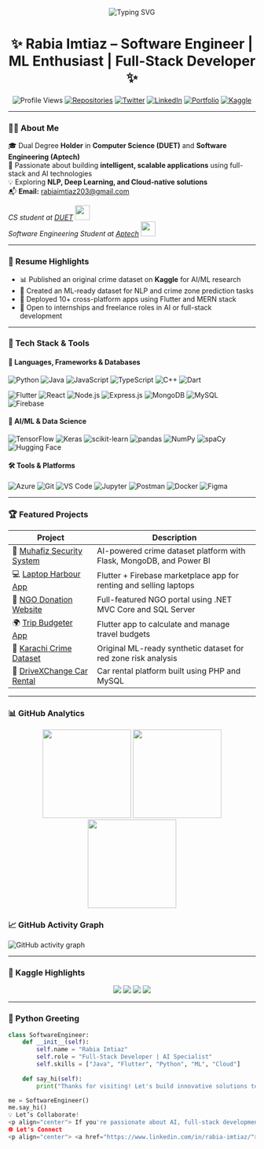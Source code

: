 <p align="center">
  <img src="https://readme-typing-svg.demolab.com?font=Fira+Code&duration=4000&pause=1000&center=true&vCenter=true&width=500&lines=CS+%26+SE+Graduate;MERN+Stack+Developer;Flutter+App+Builder;AI+%7C+ML+%7C+DL+Explorer;Let's+Code+%F0%9F%92%BB+Create+%F0%9F%92%A1+Innovate+%F0%9F%9A%80" alt="Typing SVG" />
</p>

<h1 align="center">✨ Rabia Imtiaz – Software Engineer | ML Enthusiast | Full-Stack Developer ✨</h1>

<p align="center">
  <img src="https://komarev.com/ghpvc/?username=rabia303&label=PROFILE+VIEWS&style=flat-square&color=blueviolet" alt="Profile Views">
  <a href="https://github.com/rabia303?tab=repositories"><img src="https://custom-icon-badges.demolab.com/badge/repositories-27-8A2BE2?logo=repo" alt="Repositories"></a>
  <a href="https://x.com/shxxrabia"><img src="https://img.shields.io/badge/X-1DA1F2?logo=twitter&logoColor=white" alt="Twitter"></a>
  <a href="https://www.linkedin.com/in/rabia-imtiaz/"><img src="https://img.shields.io/badge/LinkedIn-0077B5?logo=linkedin&logoColor=white" alt="LinkedIn"></a>
  <a href="https://rabia-portfolio-puce.vercel.app"><img src="https://img.shields.io/badge/Portfolio-ff69b4?logo=vercel&logoColor=white" alt="Portfolio"></a>
  <a href="https://kaggle.com/rabiaimtiaz"><img src="https://img.shields.io/badge/Kaggle-035a7d?logo=kaggle&logoColor=white" alt="Kaggle"></a>
</p>

---

### 👩‍💻 About Me

🎓 Dual Degree **Holder** in **Computer Science (DUET)** and **Software Engineering (Aptech)**  
🚀 Passionate about building **intelligent, scalable applications** using full-stack and AI technologies  
💡 Exploring **NLP, Deep Learning, and Cloud-native solutions**  
📬 **Email:** rabiaimtiaz203@gmail.com  

<p><em>CS student at <a href="#">DUET</a> <img src="https://media.giphy.com/media/fYSnHlufseco8Fh93Z/giphy.gif" width="30"> <br> Software Engineering Student at <a href="#">Aptech</a> <img src="https://media.giphy.com/media/WUlplcMpOCEmTGBtBW/giphy.gif" width="30"></em></p>

---

### 📌 Resume Highlights

- 📊 Published an original crime dataset on **Kaggle** for AI/ML research  
- 🧠 Created an ML-ready dataset for NLP and crime zone prediction tasks  
- 📱 Deployed 10+ cross-platform apps using Flutter and MERN stack  
- 💼 Open to internships and freelance roles in AI or full-stack development  


---

### 🚀 Tech Stack & Tools

#### 🧩 Languages, Frameworks & Databases

![Python](https://img.shields.io/badge/-Python-3776AB?style=flat-square&logo=python&logoColor=white)
![Java](https://img.shields.io/badge/-Java-007396?style=flat-square&logo=java&logoColor=white)
![JavaScript](https://img.shields.io/badge/-JavaScript-F7DF1E?style=flat-square&logo=javascript&logoColor=black)
![TypeScript](https://img.shields.io/badge/-TypeScript-3178C6?style=flat-square&logo=typescript&logoColor=white)
![C++](https://img.shields.io/badge/-C++-00599C?style=flat-square&logo=cplusplus&logoColor=white)
![Dart](https://img.shields.io/badge/-Dart-0175C2?style=flat-square&logo=dart&logoColor=white)

![Flutter](https://img.shields.io/badge/-Flutter-02569B?style=flat-square&logo=flutter&logoColor=white)
![React](https://img.shields.io/badge/-React-20232A?style=flat-square&logo=react)
![Node.js](https://img.shields.io/badge/-Node.js-339933?style=flat-square&logo=node.js&logoColor=white)
![Express.js](https://img.shields.io/badge/-Express.js-000000?style=flat-square&logo=express&logoColor=white)
![MongoDB](https://img.shields.io/badge/-MongoDB-47A248?style=flat-square&logo=mongodb&logoColor=white)
![MySQL](https://img.shields.io/badge/-MySQL-4479A1?style=flat-square&logo=mysql&logoColor=white)
![Firebase](https://img.shields.io/badge/-Firebase-FFCA28?style=flat-square&logo=firebase)

#### 🧠 AI/ML & Data Science

![TensorFlow](https://img.shields.io/badge/-TensorFlow-FF6F00?style=flat-square&logo=tensorflow&logoColor=white)
![Keras](https://img.shields.io/badge/-Keras-D00000?style=flat-square&logo=keras&logoColor=white)
![scikit-learn](https://img.shields.io/badge/-scikit%20learn-F7931E?style=flat-square&logo=scikitlearn&logoColor=white)
![pandas](https://img.shields.io/badge/-pandas-150458?style=flat-square&logo=pandas&logoColor=white)
![NumPy](https://img.shields.io/badge/-NumPy-013243?style=flat-square&logo=numpy&logoColor=white)
![spaCy](https://img.shields.io/badge/-spaCy-09a3d5?style=flat-square)
![Hugging Face](https://img.shields.io/badge/-Hugging%20Face-ffd21f?style=flat-square&logo=huggingface&logoColor=black)

#### 🛠️ Tools & Platforms

![Azure](https://img.shields.io/badge/-Azure-0089D6?style=flat-square&logo=microsoft-azure)
![Git](https://img.shields.io/badge/-Git-F05032?style=flat-square&logo=git&logoColor=white)
![VS Code](https://img.shields.io/badge/-VSCode-007ACC?style=flat-square&logo=visual-studio-code)
![Jupyter](https://img.shields.io/badge/-Jupyter-F37626?style=flat-square&logo=jupyter)
![Postman](https://img.shields.io/badge/-Postman-FF6C37?style=flat-square&logo=postman)
![Docker](https://img.shields.io/badge/-Docker-2496ED?style=flat-square&logo=docker&logoColor=white)
![Figma](https://img.shields.io/badge/-Figma-F24E1E?style=flat-square&logo=figma)

---

### 🏆 Featured Projects

| Project | Description |
|--------|-------------|
| 🔐 [Muhafiz Security System](https://github.com/Rabia303/final-year-project-muhafiz) | AI-powered crime dataset platform with Flask, MongoDB, and Power BI |
| 💻 [Laptop Harbour App](https://github.com/Rabia303/Laptop-Harbour) | Flutter + Firebase marketplace app for renting and selling laptops |
| 🏥 [NGO Donation Website](https://github.com/Rabia303/NGO-WEBSITE-USING-DOTNET-MVC-CORE-AND-SQL) | Full-featured NGO portal using .NET MVC Core and SQL Server |
| 🌍 [Trip Budgeter App](https://github.com/Rabia303/tripBudget) | Flutter app to calculate and manage travel budgets |
| 📁 [Karachi Crime Dataset](https://www.kaggle.com/datasets/rabiaimtiaz/karachi-crime-redzone-dataset) | Original ML-ready synthetic dataset for red zone risk analysis |
| 🚗 [DriveXChange Car Rental](https://github.com/Rabia303/DriveXChange-CarRentalWebsite) | Car rental platform built using PHP and MySQL |

---

### 📊 GitHub Analytics

<div align="center">
  <img height="180em" src="https://github-readme-stats.vercel.app/api?username=rabia303&show_icons=true&theme=tokyonight&include_all_commits=true&count_private=true&hide_border=true"/>
  <img height="180em" src="https://github-readme-streak-stats.herokuapp.com/?user=rabia303&theme=tokyonight&hide_border=true" />
  <br>
  <img height="180em" src="https://github-readme-stats.vercel.app/api/top-langs/?username=rabia303&layout=compact&langs_count=8&theme=tokyonight&hide_border=true"/>
</div>

### 📈 GitHub Activity Graph

![GitHub activity graph](https://github-readme-activity-graph.vercel.app/graph?username=rabia303&theme=tokyo-night)


---

### 🥇 Kaggle Highlights

<p align="center">
  <a href="https://kaggle.com/rabiaimtiaz"><img src="https://img.shields.io/badge/Kaggle-Profile-20BEFF?logo=kaggle&logoColor=white" /></a>
  <img src="https://img.shields.io/badge/Competitions-Expert-yellow?logo=kaggle&logoColor=white" />
  <img src="https://img.shields.io/badge/Notebooks-Bronze-9b59b6?logo=kaggle&logoColor=white" />
  <img src="https://img.shields.io/badge/Datasets-Contributor-2ecc71?logo=kaggle&logoColor=white" />
</p>

---

### 💬 Python Greeting

```python
class SoftwareEngineer:
    def __init__(self):
        self.name = "Rabia Imtiaz"
        self.role = "Full-Stack Developer | AI Specialist"
        self.skills = ["Java", "Flutter", "Python", "ML", "Cloud"]
        
    def say_hi(self):
        print("Thanks for visiting! Let's build innovative solutions together!")

me = SoftwareEngineer()
me.say_hi()
💡 Let’s Collaborate!
<p align="center"> If you're passionate about AI, full-stack development, or impactful community projects,<br> feel free to reach out or fork a project! 🚀 </p>
🌐 Let's Connect
<p align="center"> <a href="https://www.linkedin.com/in/rabia-imtiaz/"><img src="https://img.icons8.com/3d-fluency/94/linkedin.png" width="60" alt="LinkedIn"/></a> <a href="https://x.com/shxxrabia"><img src="https://img.icons8.com/3d-fluency/94/twitter.png" width="60" alt="Twitter"/></a> <a href="https://github.com/rabia303"><img src="https://img.icons8.com/3d-fluency/94/github.png" width="60" alt="GitHub"/></a> <a href="https://rabia-portfolio-puce.vercel.app/"><img src="https://img.icons8.com/3d-fluency/94/portfolio.png" width="60" alt="Portfolio"/></a> <a href="https://kaggle.com/rabiaimtiaz"><img src="https://img.icons8.com/3d-fluency/94/kaggle.png" width="60" alt="Kaggle"/></a> </p> <div align="center"> <img src="https://media.giphy.com/media/LMt9638dO8dftAjtco/giphy.gif" width="200"> <br><em>"First solve the problem. Then write the code." – John Johnson</em> </div> ```
